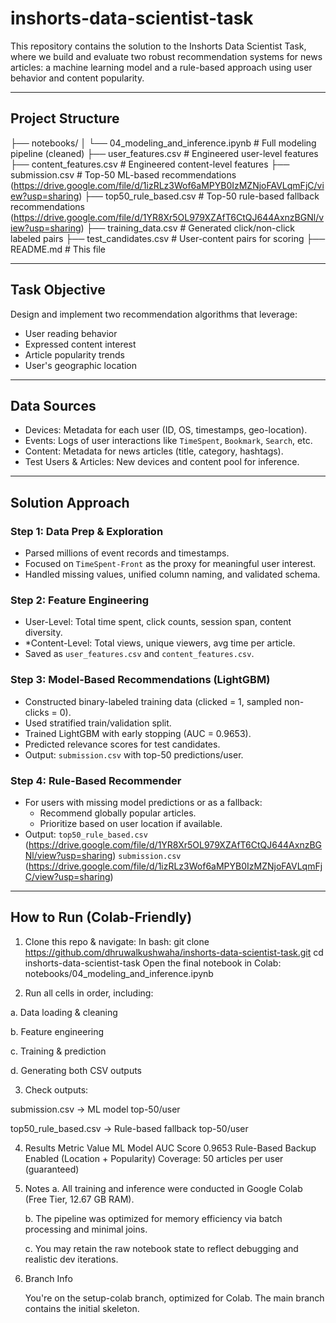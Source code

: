 # inshorts-data-scientist-task

This repository contains the solution to the Inshorts Data Scientist Task, where we build and evaluate two robust recommendation systems for news articles: a machine learning model and a rule-based approach using user behavior and content popularity.

---

##  Project Structure
├── notebooks/
│ └── 04_modeling_and_inference.ipynb # Full modeling pipeline (cleaned)
├── user_features.csv # Engineered user-level features
├── content_features.csv # Engineered content-level features
├── submission.csv # Top-50 ML-based recommendations (https://drive.google.com/file/d/1izRLz3Wof6aMPYB0IzMZNjoFAVLqmFjC/view?usp=sharing)
├── top50_rule_based.csv # Top-50 rule-based fallback recommendations (https://drive.google.com/file/d/1YR8Xr5OL979XZAfT6CtQJ644AxnzBGNl/view?usp=sharing)
├── training_data.csv # Generated click/non-click labeled pairs
├── test_candidates.csv # User-content pairs for scoring
├── README.md # This file

---

##  Task Objective

Design and implement two recommendation algorithms that leverage:

- User reading behavior
- Expressed content interest
- Article popularity trends
- User's geographic location

---

##  Data Sources

- Devices: Metadata for each user (ID, OS, timestamps, geo-location).
- Events: Logs of user interactions like `TimeSpent`, `Bookmark`, `Search`, etc.
- Content: Metadata for news articles (title, category, hashtags).
- Test Users & Articles: New devices and content pool for inference.

---

##  Solution Approach

### Step 1: Data Prep & Exploration
- Parsed millions of event records and timestamps.
- Focused on `TimeSpent-Front` as the proxy for meaningful user interest.
- Handled missing values, unified column naming, and validated schema.

### Step 2: Feature Engineering
- User-Level: Total time spent, click counts, session span, content diversity.
- *Content-Level: Total views, unique viewers, avg time per article.
- Saved as `user_features.csv` and `content_features.csv`.

### Step 3: Model-Based Recommendations (LightGBM)
- Constructed binary-labeled training data (clicked = 1, sampled non-clicks = 0).
- Used stratified train/validation split.
- Trained LightGBM with early stopping (AUC = 0.9653).
- Predicted relevance scores for test candidates.
- Output: `submission.csv` with top-50 predictions/user.

### Step 4: Rule-Based Recommender
- For users with missing model predictions or as a fallback:
  - Recommend globally popular articles.
  - Prioritize based on user location if available.
- Output: 
    `top50_rule_based.csv` (https://drive.google.com/file/d/1YR8Xr5OL979XZAfT6CtQJ644AxnzBGNl/view?usp=sharing)
    `submission.csv` (https://drive.google.com/file/d/1izRLz3Wof6aMPYB0IzMZNjoFAVLqmFjC/view?usp=sharing)

---

##  How to Run (Colab-Friendly)

1. Clone this repo & navigate:
In bash:
git clone https://github.com/dhruwalkushwaha/inshorts-data-scientist-task.git
cd inshorts-data-scientist-task
Open the final notebook in Colab:
notebooks/04_modeling_and_inference.ipynb

2. Run all cells in order, including:

  a. Data loading & cleaning

  b. Feature engineering

  c. Training & prediction

  d. Generating both CSV outputs

3. Check outputs:

submission.csv → ML model top-50/user

top50_rule_based.csv → Rule-based fallback top-50/user

4. Results
Metric	Value
ML Model AUC Score	0.9653
Rule-Based Backup	Enabled (Location + Popularity)
Coverage: 50 articles per user (guaranteed)

5. Notes
    a. All training and inference were conducted in Google Colab (Free Tier, 12.67 GB RAM).

    b. The pipeline was optimized for memory efficiency via batch processing and minimal joins.

    c. You may retain the raw notebook state to reflect debugging and realistic dev iterations.

6. Branch Info

   You're on the setup-colab branch, optimized for Colab. The main branch contains the initial skeleton.

